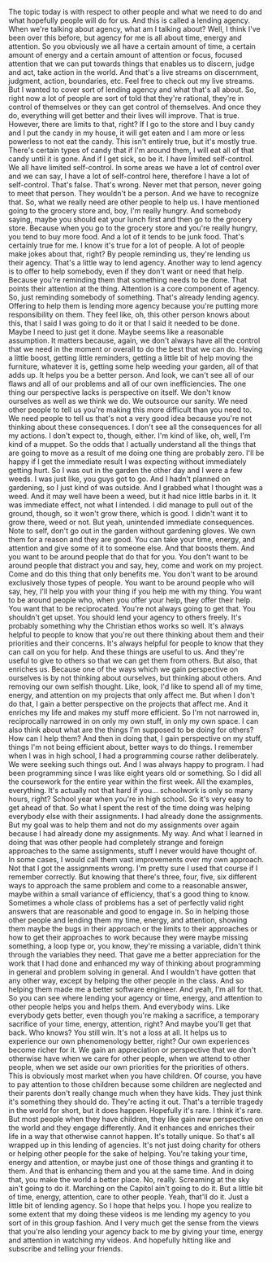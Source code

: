  The topic today is with respect to other people and what we need to do and what hopefully people will do for us. And this is called a lending agency. When we're talking about agency, what am I talking about? Well, I think I've been over this before, but agency for me is all about time, energy and attention. So you obviously we all have a certain amount of time, a certain amount of energy and a certain amount of attention or focus, focused attention that we can put towards things that enables us to discern, judge and act, take action in the world. And that's a live streams on discernment, judgment, action, boundaries, etc. Feel free to check out my live streams. But I wanted to cover sort of lending agency and what that's all about. So, right now a lot of people are sort of told that they're rational, they're in control of themselves or they can get control of themselves. And once they do, everything will get better and their lives will improve. That is true. However, there are limits to that, right? If I go to the store and I buy candy and I put the candy in my house, it will get eaten and I am more or less powerless to not eat the candy. This isn't entirely true, but it's mostly true. There's certain types of candy that if I'm around them, I will eat all of that candy until it is gone. And if I get sick, so be it. I have limited self-control. We all have limited self-control. In some areas we have a lot of control over and we can say, I have a lot of self-control here, therefore I have a lot of self-control. That's false. That's wrong. Never met that person, never going to meet that person. They wouldn't be a person. And we have to recognize that. So, what we really need are other people to help us. I have mentioned going to the grocery store and, boy, I'm really hungry. And somebody saying, maybe you should eat your lunch first and then go to the grocery store. Because when you go to the grocery store and you're really hungry, you tend to buy more food. And a lot of it tends to be junk food. That's certainly true for me. I know it's true for a lot of people. A lot of people make jokes about that, right? By people reminding us, they're lending us their agency. That's a little way to lend agency. Another way to lend agency is to offer to help somebody, even if they don't want or need that help. Because you're reminding them that something needs to be done. That points their attention at the thing. Attention is a core component of agency. So, just reminding somebody of something. That's already lending agency. Offering to help them is lending more agency because you're putting more responsibility on them. They feel like, oh, this other person knows about this, that I said I was going to do it or that I said it needed to be done. Maybe I need to just get it done. Maybe seems like a reasonable assumption. It matters because, again, we don't always have all the control that we need in the moment or overall to do the best that we can do. Having a little boost, getting little reminders, getting a little bit of help moving the furniture, whatever it is, getting some help weeding your garden, all of that adds up. It helps you be a better person. And look, we can't see all of our flaws and all of our problems and all of our own inefficiencies. The one thing our perspective lacks is perspective on itself. We don't know ourselves as well as we think we do. We outsource our sanity. We need other people to tell us you're making this more difficult than you need to. We need people to tell us that's not a very good idea because you're not thinking about these consequences. I don't see all the consequences for all my actions. I don't expect to, though, either. I'm kind of like, oh, well, I'm kind of a muppet. So the odds that I actually understand all the things that are going to move as a result of me doing one thing are probably zero. I'll be happy if I get the immediate result I was expecting without immediately getting hurt. So I was out in the garden the other day and I were a few weeds. I was just like, you guys got to go. And I hadn't planned on gardening, so I just kind of was outside. And I grabbed what I thought was a weed. And it may well have been a weed, but it had nice little barbs in it. It was immediate effect, not what I intended. I did manage to pull out of the ground, though, so it won't grow there, which is good. I didn't want it to grow there, weed or not. But yeah, unintended immediate consequences. Note to self, don't go out in the garden without gardening gloves. We own them for a reason and they are good. You can take your time, energy, and attention and give some of it to someone else. And that boosts them. And you want to be around people that do that for you. You don't want to be around people that distract you and say, hey, come and work on my project. Come and do this thing that only benefits me. You don't want to be around exclusively those types of people. You want to be around people who will say, hey, I'll help you with your thing if you help me with my thing. You want to be around people who, when you offer your help, they offer their help. You want that to be reciprocated. You're not always going to get that. You shouldn't get upset. You should lend your agency to others freely. It's probably something why the Christian ethos works so well. It's always helpful to people to know that you're out there thinking about them and their priorities and their concerns. It's always helpful for people to know that they can call on you for help. And these things are useful to us. And they're useful to give to others so that we can get them from others. But also, that enriches us. Because one of the ways which we gain perspective on ourselves is by not thinking about ourselves, but thinking about others. And removing our own selfish thought. Like, look, I'd like to spend all of my time, energy, and attention on my projects that only affect me. But when I don't do that, I gain a better perspective on the projects that affect me. And it enriches my life and makes my stuff more efficient. So I'm not narrowed in, reciprocally narrowed in on only my own stuff, in only my own space. I can also think about what are the things I'm supposed to be doing for others? How can I help them? And then in doing that, I gain perspective on my stuff, things I'm not being efficient about, better ways to do things. I remember when I was in high school, I had a programming course rather deliberately. We were seeking such things out. And I was always happy to program. I had been programming since I was like eight years old or something. So I did all the coursework for the entire year within the first week. All the examples, everything. It's actually not that hard if you... schoolwork is only so many hours, right? School year when you're in high school. So it's very easy to get ahead of that. So what I spent the rest of the time doing was helping everybody else with their assignments. I had already done the assignments. But my goal was to help them and not do my assignments over again because I had already done my assignments. My way. And what I learned in doing that was other people had completely strange and foreign approaches to the same assignments, stuff I never would have thought of. In some cases, I would call them vast improvements over my own approach. Not that I got the assignments wrong. I'm pretty sure I used that course if I remember correctly. But knowing that there's three, four, five, six different ways to approach the same problem and come to a reasonable answer, maybe within a small variance of efficiency, that's a good thing to know. Sometimes a whole class of problems has a set of perfectly valid right answers that are reasonable and good to engage in. So in helping those other people and lending them my time, energy, and attention, showing them maybe the bugs in their approach or the limits to their approaches or how to get their approaches to work because they were maybe missing something, a loop type or, you know, they're missing a variable, didn't think through the variables they need. That gave me a better appreciation for the work that I had done and enhanced my way of thinking about programming in general and problem solving in general. And I wouldn't have gotten that any other way, except by helping the other people in the class. And so helping them made me a better software engineer. And yeah, I'm all for that. So you can see where lending your agency or time, energy, and attention to other people helps you and helps them. And everybody wins. Like everybody gets better, even though you're making a sacrifice, a temporary sacrifice of your time, energy, attention, right? And maybe you'll get that back. Who knows? You still win. It's not a loss at all. It helps us to experience our own phenomenology better, right? Our own experiences become richer for it. We gain an appreciation or perspective that we don't otherwise have when we care for other people, when we attend to other people, when we set aside our own priorities for the priorities of others. This is obviously most market when you have children. Of course, you have to pay attention to those children because some children are neglected and their parents don't really change much when they have kids. They just think it's something they should do. They're acting it out. That's a terrible tragedy in the world for short, but it does happen. Hopefully it's rare. I think it's rare. But most people when they have children, they like gain new perspective on the world and they engage differently. And it enhances and enriches their life in a way that otherwise cannot happen. It's totally unique. So that's all wrapped up in this lending of agencies. It's not just doing charity for others or helping other people for the sake of helping. You're taking your time, energy and attention, or maybe just one of those things and granting it to them. And that is enhancing them and you at the same time. And in doing that, you make the world a better place. No, really. Screaming at the sky ain't going to do it. Marching on the Capitol ain't going to do it. But a little bit of time, energy, attention, care to other people. Yeah, that'll do it. Just a little bit of lending agency. So I hope that helps you. I hope you realize to some extent that my doing these videos is me lending my agency to you sort of in this group fashion. And I very much get the sense from the views that you're also lending your agency back to me by giving your time, energy and attention in watching my videos. And hopefully hitting like and subscribe and telling your friends.